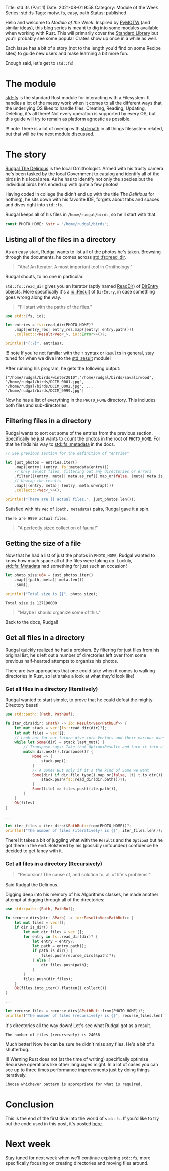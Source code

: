 Title: std::fs (Part 1)
Date: 2021-08-01 9:58
Category: Module of the Week
Series: std::fs
Tags: motw, fs, easy, path
Status: published

Hello and welcome to *Module of the Week*. Inspired by [PyMOTW](https://pymotw.com/3/) (and similar ideas), this blog series is meant to dig into some modules available when working with Rust. This will primarily cover the [Standard Library](https://doc.rust-lang.org/std/index.html#modules) but you'll probably see some popular Crates show up once in a while as well.

Each issue has a bit of a story (not to the length you'd find on some Recipe sites) to guide new users and make learning a bit more fun.

Enough said, let's get to `std::fs`!

<!-- more -->

# The module

[std::fs](https://doc.rust-lang.org/std/fs/index.html) is the standard Rust module for interacting with a Filesystem. It handles a lot of the messy work when it comes to all the different ways that the underlying OS likes to handle files. Creating, Reading, Updating, Deleting, it's all there! Not every operation is supported by every OS, but this guide will try to remain as platform agnostic as possible. 

!!! note
    There is a lot of overlap with [std::path](rdoc::std::path::index) in all things filesystem related, but that will be the next module discussed.
# The story

[Rudgal The Delirious](https://www.fantasynamegenerators.com/dnd-orc-names.php) is the local Ornithologist. Armed with his trusty camera he's been tasked by the local Government to catalog and identify all of the birds in his local area. As he has to identify not only the species but the individual birds he's ended up with quite a few photos!

Having coded in college (he didn't end up with the title *The Delirious* for nothing), he sits down with his favorite IDE, forgets about tabs and spaces and dives right into `std::fs`.

Rudgal keeps all of his files in `/home/rudgal/birds`, so he'll start with that.

``` rust
const PHOTO_HOME: &str = "/home/rudgal/birds";
```

## Listing all of the files in a directory

As an easy start, Rudgal wants to list all of the photos he's taken. Browsing through the documents, he comes across [std::fs::read_dir](rdoc>std::fs::fn.read_dir).

> "Aha! An Iterator. A most important tool in Ornithology!" 

Rudgal shouts, to no one in particular.

`std::fs::read_dir` gives you an Iterator (aptly named [ReadDir](rdoc>std::fs::struct.ReadDir)) of [DirEntry](rdoc>std::fs::struct.DirEntry) objects. More specifically it's a [io::Result](rdoc>std::io::type.Result) of `DirEntry`, in case something goes wrong along the way.

> "I'll start with the paths of the files."

``` rust
use std::{fs, io};

let entries = fs::read_dir(PHOTO_HOME)?
    .map(|entry_res| entry_res.map(|entry| entry.path()))
    .collect::<Result<Vec<_>, io::Error>>()?;

println!("{:?}", entries);
```

!!! note
    If you're not familiar with the `?` syntax or `Result`s in general, stay tuned for when we dive into the [std::result](rdoc>std::result::index) module!

After running his program, he gets the following output:

``` shell
["/home/rudgal/birds/winter2010","/home/rudgal/birds/savalirwood", "/home/rudgal/birds/DCIM_0001.jpg", "/home/rudgal/birds/DCIM_0002.jpg", ... "/home/rudgal/birds/DCIM_9999.jpg"]
```

Now he has a list of everything in the `PHOTO_HOME` directory. This includes both files and sub-directories.

## Filtering files in a directory

Rudgal wants to sort out some of the entries from the previous section. Specifically he just wants to count the photos in the root of `PHOTO_HOME`. For that he finds his way to [std::fs::metadata](rdoc>std::fs::fn.metadata) in the docs.

``` rust
// See previous section for the definition of "entries"

let just_photos = entries.iter()
    .map(|entry| (entry, fs::metadata(entry)))
    // Only select files, filtering out any directories or errors
    .filter(|(entry, meta)| meta.as_ref().map_or(false, |meta| meta.is_file()))
    // Unwrap the results
    .map(|(entry, meta)| (entry, meta.unwrap()))
    .collect::<Vec<_>>();

println!("There are {} actual files.", just_photos.len());
```

Satisfied with his `Vec` of `(path, metadata)` pairs, Rudgal gave it a spin.

``` shell
There are 9999 actual files.
```

> "A perfectly sized collection of fauna!"

## Getting the size of a file

Now that he had a list of just the photos in `PHOTO_HOME`, Rudgal wanted to know how much space all of the files were taking up. Luckily, [std::fs::Metadata](rdoc>std::fs::struct.Metadata) had something for just such an occasion!

``` rust
let photo_size:u64 = just_photos.iter()
    .map(|(path, meta)| meta.len())
    .sum();

println!("Total size is {}", photo_size);
```

``` shell
Total size is 127190000
```

> "Maybe I should organize some of this."

Back to the docs, Rudgal!

## Get all files in a directory

Rudgal quickly realized he had a problem. By filtering for just files from his original list, he's left out a number of directories left over from some previous half-hearted attempts to organize his photos.

There are two approaches that one could take when it comes to walking directories in Rust, so let's take a look at what they'd look like!

### Get all files in a directory (Iteratively)

Rudgal wanted to start simple, to prove that he could defeat the mighty Directory beast!

``` rust
use std::path::{Path, PathBuf};

fn iter_dirs(dir: &Path) -> io::Result<Vec<PathBuf>> {
    let mut stack = vec![fs::read_dir(dir)?];
    let mut files = vec![];
    // Look out for our future dive into Vectors and their various uses!
    while let Some(dir) = stack.last_mut() {
        // Transpose says: Take that Option<Result> and turn it into a Result<Option>!
        match dir.next().transpose()? {
            None => {
                stack.pop();
            }
            // A Some! But only if it's the kind of Some we want
            Some(dir) if dir.file_type().map_or(false, |t| t.is_dir()) => {
                stack.push(fs::read_dir(dir.path())?);
            }
            Some(file) => files.push(file.path()),
        }
    }
    Ok(files)
}

...

let iter_files = iter_dirs(&PathBuf::from(PHOTO_HOME))?;
println!("The number of files (iteratively) is {}", iter_files.len());
```

There! It takes a bit of juggling what with the `Result`s and the `Option`s but he got there in the end. Bolstered by his (possibly unfounded) confidence he decided to get fancy with it.

### Get all files in a directory (Recursively)

> "Recursion! The cause of, and solution to, all of life's problems!"

Said Rudgal the Delirious.

Digging deep into his memory of his Algorithms classes, he made another attempt at digging through all of the directories:

``` rust
use std::path::{Path, PathBuf};

fn recurse_dirs(dir: &Path) -> io::Result<Vec<PathBuf>> {
    let mut files = vec![];
    if dir.is_dir() {
        let mut dir_files = vec![];
        for entry in fs::read_dir(dir)? {
            let entry = entry?;
            let path = entry.path();
            if path.is_dir() {
                files.push(recurse_dirs(&path)?);
            } else {
                dir_files.push(path);
            }
        }
        files.push(dir_files);
    }
    Ok(files.into_iter().flatten().collect())
}

...

let recurse_files = recurse_dirs(&PathBuf::from(PHOTO_HOME))?;
println!("The number of files (recursively) is {}", recurse_files.len());
```

It's directories all the way down! Let's see what Rudgal got as a result.

``` shell
The number of files (recursively) is 24038
```

Much better! Now he can be sure he didn't miss any files. He's a bit of a shutterbug.

!!! Warning
    Rust does not (at the time of writing) specifically
    optimise Recursive operations like other languages might. In a lot of cases you can see up to three times performance improvements just by doing things iteratively.

    Choose whichever pattern is appropriate for what is required.

# Conclusion

This is the end of the first dive into the world of `std::fs`. If you'd like to try out the code used in this post, it's posted [here](example>std_fs_1.rs).

# Next week

Stay tuned for next week when we'll continue exploring `std::fs`, more specifically focusing on creating directories and moving files around.